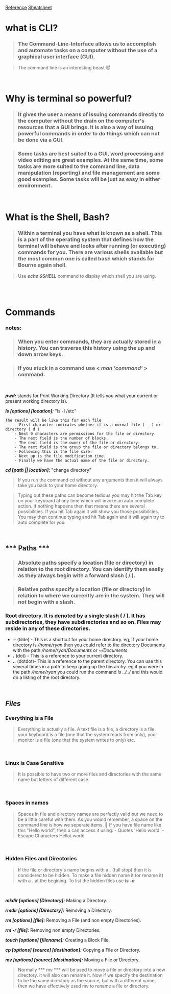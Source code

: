 [Reference](https://ryanstutorials.net/linuxtutorial/)
[Sheatsheet](https://ryanstutorials.net/linuxtutorial/cheatsheet.php)

# what is CLI?
>### The Command-Line-Interface allows us to accomplish and automate tasks on a computer without the use of a graphical user interface (GUI).

> The command line is an interesting beast 😈

<br>

# Why is terminal so powerful?
>### It gives the user a means of issuing commands directly to the computer without the drain on the computer's resources that a GUI brings. It is also a way of issuing powerful commands in order to do things which can not be done via a GUI.

>### Some tasks are best suited to a GUI, word processing and video editing are great examples. At the same time, some tasks are more suited to the command line, data manipulation (reporting) and file management are some good examples. Some tasks will be just as easy in either environment. 

<br>

# What is the Shell, Bash?
>### Within a terminal you have what is known as a shell. This is a part of the operating system that defines how the terminal will behave and looks after running (or executing) commands for you. There are various shells available but the most common one is called bash which stands for Bourne again shell.

> Use ***echo $SHELL*** command to display which shell you are using.

<br>
<br>

# Commands

### notes:
>### When you enter commands, they are actually stored in a history. You can traverse this history using the up and down arrow keys.

>### If you stuck in a command use < ***man 'command'*** > command.

<br>

***pwd:*** stands for Print Working Directory (It tells you what your current or present working directory is).

***ls [options] [location]:*** "ls -l /etc"

    The result will be like this for each file
        - First character indicates whether it is a normal file ( - ) or directory ( d )
        - Next 9 characters are permissions for the file or directory.
        - The next field is the number of blocks.
        - The next field is the owner of the file or directory.
        - The next field is the group the file or directory belongs to.
        - Following this is the file size.
        - Next up is the file modification time.
        - Finally we have the actual name of the file or directory.

***cd [path || location]:*** "change directory"
> If you run the command cd without any arguments then it will always take you back to your home directory.

> Typing out these paths can become tedious you may hit the Tab key on your keyboard at any time which will invoke an auto complete action. If nothing happens then that means there are several possibilities. If you hit Tab again it will show you those possibilities. You may then continue typing and hit Tab again and it will again try to auto complete for you.

<br>

## *** Paths ***

>### **Absolute paths** specify a location (file or directory) in relation to the root directory. You can identify them easily as they always begin with a forward slash ( / ).

>### **Relative paths** specify a location (file or directory) in relation to where we currently are in the system. They will not begin with a slash.

### **Root** directory. It is denoted by a single slash ( / ). It has subdirectories, they have subdirectories and so on. Files may reside in any of these directories.

- ***~*** (tilde) - This is a shortcut for your home directory. eg, if your home directory is */home/ryan* then you could refer to the directory Documents with the path */home/ryan/Documents* or *~/Documents*
- ***.*** (dot) - This is a reference to your current directory.
- ***..*** (dotdot)- This is a reference to the parent directory. You can use this several times in a path to keep going up the hierarchy. eg if you were in the path */home/ryan* you could run the command *ls ../../* and this would do a listing of the root directory.

<br>

## ***Files***
### Everything is a File
> Everything is actually a file. A text file is a file, a directory is a file, your keyboard is a file (one that the system reads from only), your monitor is a file (one that the system writes to only) etc.

<br>

### Linux is Case Sensitive
> It is possible to have two or more files and directories with the same name but letters of different case.

<br>

### Spaces in names
>Spaces in file and directory names are perfectly valid but we need to be a little careful with them.
>As you would remember, a space on the command line is how we seperate items. 🤨
> If you have file name like this "Hello world", then u can access it using:
    - Quotes 'Hello world'
    - Escape Characters Hello\ world

<br>

### Hidden Files and Directories
>If the file or directory's name begins with a ***.*** (full stop) then it is considered to be hidden.
> To make a file hidden name it (or rename it) with a ***.*** at the begining.
> To list the hidden files use ***ls -a***

<br>

***mkdir [options] [Directory]:*** Making a Directory.

***rmdir [options] [Directory]:*** Removing a Directory.

***rm [options] [file]:*** Removing a File (and non empty Directories).

***rm -r [file]:*** Removing non empty Directories.

***touch [options] [filename]:*** Creating a Block File.

***cp [options] [source] [destination]:*** Copying a File or Directory.

***mv [options] [source] [destination]:*** Moving a File or Directory.

>Normally *** mv *** will be used to move a file or directory into a new directory. it will also can rename it. Now if we specify the destination to be the same directory as the source, but with a different name, then we have effectively used mv to rename a file or directory. 

